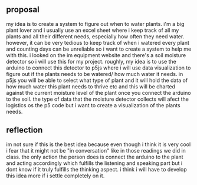 ## proposal
my idea is to create a system to figure out when to water plants. i'm a big plant lover and i usually use an excel sheet where i keep track of all my plants and all their different needs, especially how often they need water. however, it can be very tedious to keep track of when i watered every plant and counting days can be unreliable so i want to create a system to help me with this. i looked on the im equipment website and there's a soil moisture detector so i will use this for my project. roughly, my idea is to use the arduino to connect this detector to p5js where i will use data visualization to figure out if the plants needs to be watered/ how much water it needs. in p5js you will be able to select what type of plant and it will hold the data of how much water this plant needs to thrive etc and this will be charted against the current moisture level of the plant once you connect the arduino to the soil. the type of data that the moisture detector collects will afect the logistics os the p5 code but i want to create a visualization of the plants needs.

## reflection
im not sure if this is the best idea because even though i think it is very cool i fear that it might not be "in conversation" like in those readings we did in class. the only action the person does is connect the arduino to the plant and acting accordingly which fulfills the listening and speaking part but i dont know if it truly fulfills the thinking aspect. i think i will have to develop this idea more if i settle completely on it.

